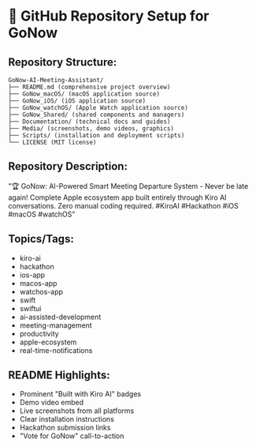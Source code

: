 # 🐙 GitHub Repository Setup for GoNow

## Repository Structure:
```
GoNow-AI-Meeting-Assistant/
├── README.md (comprehensive project overview)
├── GoNow_macOS/ (macOS application source)
├── GoNow_iOS/ (iOS application source)
├── GoNow_watchOS/ (Apple Watch application source)
├── GoNow_Shared/ (shared components and managers)
├── Documentation/ (technical docs and guides)
├── Media/ (screenshots, demo videos, graphics)
├── Scripts/ (installation and deployment scripts)
└── LICENSE (MIT license)
```

## Repository Description:
"🏆 GoNow: AI-Powered Smart Meeting Departure System - Never be late again! Complete Apple ecosystem app built entirely through Kiro AI conversations. Zero manual coding required. #KiroAI #Hackathon #iOS #macOS #watchOS"

## Topics/Tags:
- kiro-ai
- hackathon
- ios-app
- macos-app
- watchos-app
- swift
- swiftui
- ai-assisted-development
- meeting-management
- productivity
- apple-ecosystem
- real-time-notifications

## README Highlights:
- Prominent "Built with Kiro AI" badges
- Demo video embed
- Live screenshots from all platforms
- Clear installation instructions
- Hackathon submission links
- "Vote for GoNow" call-to-action
